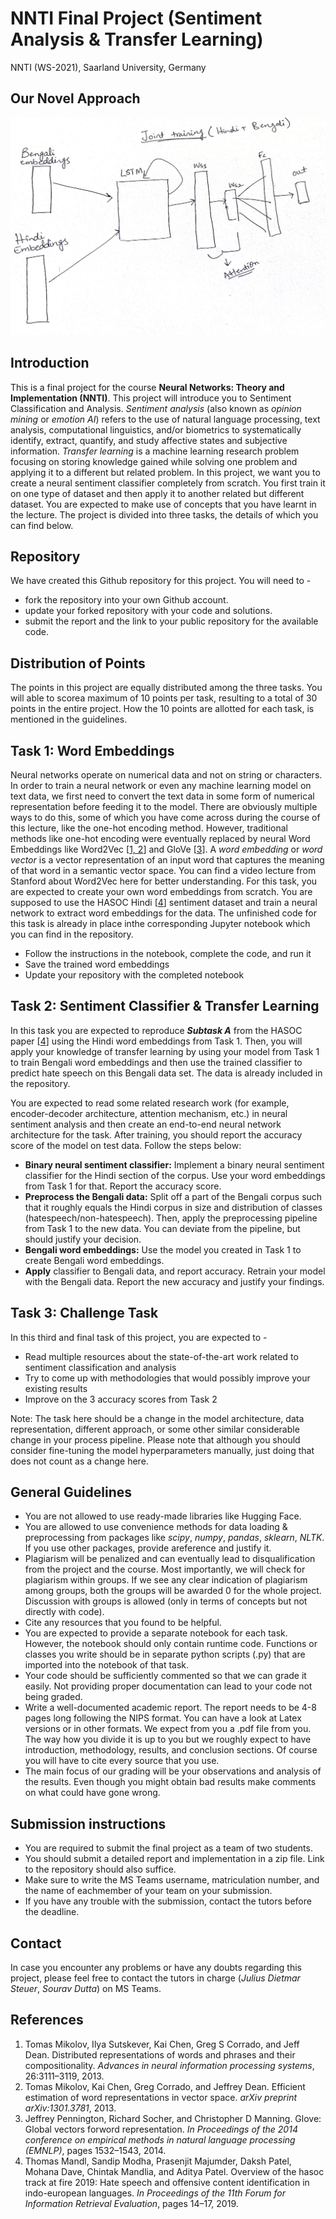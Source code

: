 # NNTI Final Project (Sentiment Analysis & Transfer Learning)
NNTI (WS-2021), Saarland University, Germany

## Our Novel Approach

![Joint Dual Input Learning Ideation](https://github.com/shahrukhx01/nnti_hindi_bengali_sentiment_analysis/blob/main/src/task3/1_hindi_bengali_bilstm_sa_jdil/sentiment_net_ideation.png)

## Introduction
This is a final project for the course **Neural Networks: Theory and Implementation (NNTI)**. This project will introduce you to Sentiment Classification and Analysis. *Sentiment analysis* (also known as *opinion mining* or *emotion AI*) refers to the use of natural language processing, text analysis, computational linguistics, and/or biometrics to systematically identify, extract, quantify, and study affective states and subjective information. *Transfer learning* is a machine learning research problem focusing on storing knowledge gained while solving one problem and applying it to a different but related problem. In this project, we want you to create a neural sentiment classifier completely from scratch. You  first train it  on  one  type  of  dataset  and  then apply it  to  another  related  but  different dataset.  You are expected to make use of concepts that you have learnt in the lecture.  The project is divided into three tasks, the details of which you can find below.

## Repository
We have created this Github repository for this project.  You will need to -
* fork the repository into your own Github account.
* update your forked repository with your code and solutions.
* submit the report and the link to your public repository for the available code.

## Distribution of Points
The points in this project are equally distributed among the three tasks.  You will able to scorea maximum of 10 points per task, resulting to a total of 30 points in the entire project.  How the 10 points are allotted for each task, is mentioned in the guidelines.

## Task 1: Word Embeddings
Neural networks operate on numerical data and not on string or characters.  In order to train a neural network or even any machine learning model on text data, we first need to convert the text data in some form of numerical representation before feeding it to the model.  There are obviously multiple ways to do this, some of which you have come across during the course of this lecture, like the one-hot encoding method.  However, traditional methods like one-hot encoding were eventually replaced by neural Word Embeddings like Word2Vec [[1, 2](#references)] and GloVe [[3](#references)].  A *word embedding* or *word vector* is a vector representation of an input word that captures the meaning of that word in a semantic vector space.  You can find a video lecture from Stanford about Word2Vec here for better understanding. For this task, you are expected to create your own word embeddings from  scratch. You are supposed to use the HASOC Hindi [[4](#references)] sentiment dataset and train a neural network to extract word embeddings for the data. The unfinished code for this task is already in place inthe corresponding Jupyter notebook which you can find in the repository.

* Follow the instructions in the notebook, complete the code, and run it
* Save the trained word embeddings
* Update your repository with the completed notebook

## Task 2: Sentiment Classifier & Transfer Learning
In this task you are expected to reproduce ***Subtask A*** from the HASOC paper [[4](#references)] using the Hindi word embeddings from Task 1.  Then, you will apply your knowledge of transfer learning by using  your  model  from Task 1 to train Bengali word embeddings and then use the trained classifier to predict hate speech on this Bengali data set.  The data is already included in the repository.

You are expected to read some related research work (for example, encoder-decoder architecture, attention mechanism, etc.)  in neural sentiment analysis and then create an end-to-end neural network architecture for the task. After training, you should report the accuracy score of the model on test data. Follow the steps below:

* **Binary neural sentiment classifier:**  Implement a binary neural sentiment classifier for  the  Hindi  section  of  the  corpus. Use  your  word  embeddings  from  Task  1  for  that. Report the accuracy score.
* **Preprocess the Bengali data:** Split off a part of the Bengali corpus such that it roughly equals the Hindi corpus in size and distribution of classes (hatespeech/non-hatespeech). Then, apply the preprocessing pipeline from Task 1 to the new data. You can deviate from the pipeline, but should justify your decision.
* **Bengali  word  embeddings:**  Use  the  model  you  created  in  Task  1  to  create  Bengali word embeddings.
* **Apply** classifier  to  Bengali  data,  and  report  accuracy.   Retrain  your  model  with  the Bengali data.  Report the new accuracy and justify your findings. 

## Task 3: Challenge Task
In this third and final task of this project, you are expected to -

* Read multiple resources about the state-of-the-art work related to sentiment classification and analysis
* Try to come up with methodologies that would possibly improve your existing results
* Improve on the 3 accuracy scores from Task 2

Note: The task here should be a change in the model architecture, data representation, different approach, or some other similar considerable change in your process pipeline.  Please note that although you should consider fine-tuning the model hyperparameters manually, just doing that does not count as a change here.

## General Guidelines
* You are not allowed to use ready-made libraries like Hugging Face.
* You are allowed to use convenience methods for data loading & preprocessing from packages  like  *scipy*,  *numpy*, *pandas*, *sklearn*, *NLTK*. If  you  use  other  packages,  provide  areference and justify it.
* Plagiarism will be penalized and can eventually lead to disqualification from the project and the course. Most importantly, we will check for plagiarism within groups. If we see any clear indication of plagiarism among groups, both the groups will be awarded 0 for the whole project. Discussion with groups is allowed (only in terms of concepts but not directly with code).
* Cite any resources that you found to be helpful.
* You are expected to provide a separate notebook for each task. However, the notebook should only contain runtime code. Functions or classes you write should be in separate python scripts (.py) that are imported into the notebook of that task.
* Your code should be sufficiently commented so that we can grade it easily. Not providing proper documentation can lead to your code not being graded.
* Write a well-documented academic report. The report needs to be 4-8 pages long following the NIPS format. You can have a look at Latex versions or in other formats. We expect from you a .pdf file from you. The way how you divide it is up to you but we roughly expect to have introduction, methodology, results, and conclusion sections. Of course you will have to cite every source that you use.
* The main focus of our grading will be your observations and analysis of the results. Even though you might obtain bad results make comments on what could have gone wrong.

## Submission instructions
* You are required to submit the final project as a team of two students.
* You should submit a detailed report and implementation in a zip file. Link to the repository should also suffice.
* Make sure to write the MS Teams username, matriculation number, and the name of eachmember of your team on your submission.
* If you have any trouble with the submission, contact the tutors before the deadline.

## Contact
In case you encounter any problems or have any doubts regarding this project, please feel free to contact the tutors in charge (*Julius Dietmar Steuer*, *Sourav Dutta*) on MS Teams.

## References
1. Tomas  Mikolov,  Ilya  Sutskever,  Kai  Chen,  Greg  S  Corrado,  and  Jeff  Dean. Distributed representations of words and phrases and their compositionality. *Advances in neural information processing systems*, 26:3111–3119, 2013.
2.  Tomas Mikolov, Kai Chen, Greg Corrado, and Jeffrey Dean. Efficient estimation of word representations in vector space. *arXiv preprint arXiv:1301.3781*, 2013.
3.  Jeffrey Pennington, Richard Socher, and Christopher D Manning. Glove: Global vectors forword representation. *In Proceedings of the 2014 conference on empirical methods in natural language processing (EMNLP)*, pages 1532–1543, 2014.
4.  Thomas Mandl, Sandip Modha, Prasenjit Majumder, Daksh Patel, Mohana Dave, Chintak Mandlia,  and  Aditya  Patel.   Overview  of  the  hasoc  track  at  fire  2019:  Hate speech  and offensive content identification in indo-european languages. *In Proceedings of the 11th Forum for Information Retrieval Evaluation*, pages 14–17, 2019.

